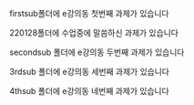 firstsub폴더에 e강의동 첫번째 과제가 있습니다


220128폴더에 수업중에 말씀하신 과제가 있습니다


secondsub 폴더에 e강의동 두번째 과제가 있습니다


3rdsub 폴더에 e강의동 세번째 과제가 있습니다


4thsub 폴더에 e강의동 네번째 과제가 있습니다
